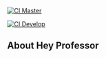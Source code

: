 [![CI Master](https://github.com/Samukaviga/hey-professor/actions/workflows/laravel.yml/badge.svg?branch=master)](https://github.com/Samukaviga/hey-professor/actions/workflows/laravel.yml)

[![CI Develop](https://github.com/Samukaviga/hey-professor/actions/workflows/laravel.yml/badge.svg?branch=develop)](https://github.com/Samukaviga/hey-professor/actions/workflows/laravel.yml)

## About Hey Professor

